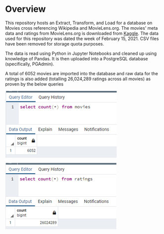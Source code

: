 # Overview

This repository hosts an Extract, Transform, and Load for a database on Movies cross referencing Wikipedia and MovieLens.org. The movies' meta data and ratings from MovieLens.org is downloaded from [Kaggle](https://www.kaggle.com/rounakbanik/the-movies-dataset). The data used for this repository was dated the week of February 15, 2021. CSV files have been removed for storage quota purposes.

The data is read using Python in Jupyter Notebooks and cleaned up using knowledge of Pandas. It is then uploaded into a PostgreSQL database (specifically, PGAdmin).

A total of 6052 movies are imported into the database and raw data for the ratings is also added (totalling 26,024,289 ratings across all movies) as proven by the below queries

![query-movies](/Resources/movies_query.png)

![query-ratings](/Resources/ratings_query.png)
